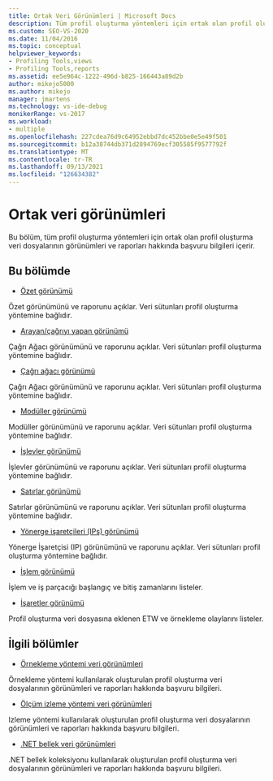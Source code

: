 ```yaml
---
title: Ortak Veri Görünümleri | Microsoft Docs
description: Tüm profil oluşturma yöntemleri için ortak olan profil oluşturma veri dosyalarının görünümleri ve raporları hakkında başvuru bilgileri için bu bölüme bakın.
ms.custom: SEO-VS-2020
ms.date: 11/04/2016
ms.topic: conceptual
helpviewer_keywords:
- Profiling Tools,views
- Profiling Tools,reports
ms.assetid: ee5e964c-1222-496d-b825-166443a89d2b
author: mikejo5000
ms.author: mikejo
manager: jmartens
ms.technology: vs-ide-debug
monikerRange: vs-2017
ms.workload:
- multiple
ms.openlocfilehash: 227cdea76d9c64952ebbd7dc452bbe0e5e49f501
ms.sourcegitcommit: b12a38744db371d2894769ecf305585f9577792f
ms.translationtype: MT
ms.contentlocale: tr-TR
ms.lasthandoff: 09/13/2021
ms.locfileid: "126634382"
---
```

# <a name="common-data-views"></a>Ortak veri görünümleri
Bu bölüm, tüm profil oluşturma yöntemleri için ortak olan profil oluşturma veri dosyalarının görünümleri ve raporları hakkında başvuru bilgileri içerir.

## <a name="in-this-section"></a>Bu bölümde
- [Özet görünümü](../profiling/summary-view.md)

 Özet görünümünü ve raporunu açıklar. Veri sütunları profil oluşturma yöntemine bağlıdır.

- [Arayan/çağrıyı yapan görünümü](../profiling/caller-callee-view.md)

 Çağrı Ağacı görünümünü ve raporunu açıklar. Veri sütunları profil oluşturma yöntemine bağlıdır.

- [Çağrı ağacı görünümü](../profiling/call-tree-view.md)

 Çağrı Ağacı görünümünü ve raporunu açıklar. Veri sütunları profil oluşturma yöntemine bağlıdır.

- [Modüller görünümü](../profiling/modules-view.md)

 Modüller görünümünü ve raporunu açıklar. Veri sütunları profil oluşturma yöntemine bağlıdır.

- [İşlevler görünümü](../profiling/functions-view.md)

 İşlevler görünümünü ve raporunu açıklar. Veri sütunları profil oluşturma yöntemine bağlıdır.

- [Satırlar görünümü](../profiling/lines-view.md)

 Satırlar görünümünü ve raporunu açıklar. Veri sütunları profil oluşturma yöntemine bağlıdır.

- [Yönerge işaretçileri (IPs) görünümü](../profiling/instruction-pointers-ips-view.md)

 Yönerge İşaretçisi (IP) görünümünü ve raporunu açıklar. Veri sütunları profil oluşturma yöntemine bağlıdır.

- [İşlem görünümü](../profiling/process-view.md)

 İşlem ve iş parçacığı başlangıç ve bitiş zamanlarını listeler.

- [İşaretler görünümü](../profiling/marks-view.md)

 Profil oluşturma veri dosyasına eklenen ETW ve örnekleme olaylarını listeler.

## <a name="related-sections"></a>İlgili bölümler
- [Örnekleme yöntemi veri görünümleri](../profiling/profiler-sampling-method-data-views.md)

 Örnekleme yöntemi kullanılarak oluşturulan profil oluşturma veri dosyalarının görünümleri ve raporları hakkında başvuru bilgileri.

- [Ölçüm izleme yöntemi veri görünümleri](../profiling/instrumentation-method-data-views.md)

 Izleme yöntemi kullanılarak oluşturulan profil oluşturma veri dosyalarının görünümleri ve raporları hakkında başvuru bilgileri.

- [.NET bellek veri görünümleri](../profiling/dotnet-memory-data-views.md)

 .NET bellek koleksiyonu kullanılarak oluşturulan profil oluşturma veri dosyalarının görünümleri ve raporları hakkında başvuru bilgileri.
